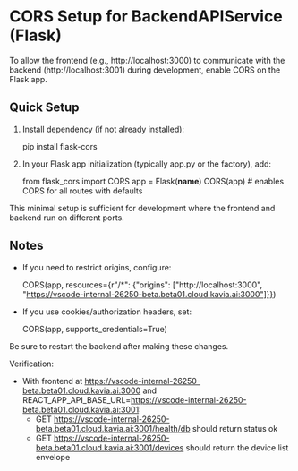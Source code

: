 # CORS Setup for BackendAPIService (Flask)

To allow the frontend (e.g., http://localhost:3000) to communicate with the backend (http://localhost:3001) during development, enable CORS on the Flask app.

## Quick Setup

1) Install dependency (if not already installed):

    pip install flask-cors

2) In your Flask app initialization (typically app.py or the factory), add:

    from flask_cors import CORS
    app = Flask(__name__)
    CORS(app)  # enables CORS for all routes with defaults

This minimal setup is sufficient for development where the frontend and backend run on different ports.

## Notes

- If you need to restrict origins, configure:
  
    CORS(app, resources={r"/*": {"origins": ["http://localhost:3000", "https://vscode-internal-26250-beta.beta01.cloud.kavia.ai:3000"]}})

- If you use cookies/authorization headers, set:
  
    CORS(app, supports_credentials=True)

Be sure to restart the backend after making these changes.

Verification:
- With frontend at https://vscode-internal-26250-beta.beta01.cloud.kavia.ai:3000 and
  REACT_APP_API_BASE_URL=https://vscode-internal-26250-beta.beta01.cloud.kavia.ai:3001:
  - GET https://vscode-internal-26250-beta.beta01.cloud.kavia.ai:3001/health/db should return status ok
  - GET https://vscode-internal-26250-beta.beta01.cloud.kavia.ai:3001/devices should return the device list envelope
